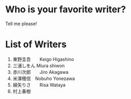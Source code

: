 # Who is your favorite writer?
Tell me please!


# List of Writers
1. 東野圭吾　　Keigo Higashino
2. 三浦しをん Miura shiwon
3. 赤川次郎　　Jiro Akagawa
4. 米澤穂信　Nobuho Yonezawa
5. 綿矢りさ　　Risa Wataya
6. 村上春樹

